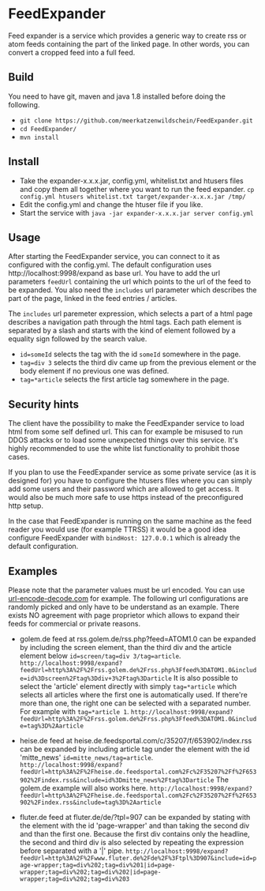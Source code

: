 # FeedExpander
Feed expander is a service which provides a generic way to create rss or atom feeds containing the part of the linked page.
In other words, you can convert a cropped feed into a full feed.  

## Build
You need to have git, maven and java 1.8 installed before doing the following.
  * `git clone https://github.com/meerkatzenwildschein/FeedExpander.git` 
  * `cd FeedExpander/` 
  * `mvn install` 

## Install
 * Take the expander-x.x.x.jar, config.yml, whitelist.txt and htusers files and copy them all together where you want to run the feed expander. `cp config.yml htusers whitelist.txt target/expander-x.x.x.jar /tmp/`
 * Edit the config.yml and change the htuser file if you like. 
 * Start the service with `java -jar expander-x.x.x.jar server config.yml`

## Usage
  After starting the FeedExpander service, you can connect to it as configured with the config.yml. The
  default configuration uses http://localhost:9998/expand as base url. You have to add the url parameters `feedUrl` 
  containing the url which points to the url of the feed to be expanded. You also need the `includes` url parameter
  which describes the part of the page, linked in the feed entries / articles.
  
  The `includes` url paremeter expression, which selects a part of a html page describes a navigation path through the
  html tags. Each path element is separated by a slash and starts with the kind of element followed by a equality sign 
  followed by the search value.
  
  * `id=someId` selects the tag with the id `someId` somewhere in the page.
  * `tag=div 3` selects the third div came up from the previous element or the body element if no previous one was defined.
  * `tag=*article` selects the first article tag somewhere in the page.
  
## Security hints
  The client have the possibility to make the FeedExpander service to load html from some self defined url. This can for example be misused to run DDOS attacks or to load some unexpected things over this service. It's highly recommended to use the white list functionality to prohibit those cases.
  
  If you plan to use the FeedExpander service as some private service (as it is designed for) you have to configure the htusers files where you can simply add some users and their password which are allowed to get access. It would also be much more safe to use https instead of the preconfigured http setup.
  
  In the case that FeedExpander is running on the same machine as the feed reader you would use (for example TTRSS) it would be a good idea configure FeedExpander with `bindHost: 127.0.0.1` which is already the default configuration.    
  
## Examples
  Please note that the parameter values must be url encoded. You can use [url-encode-decode.com](http://www.url-encode-decode.com) for example. The following url configurations are randomly picked and only have to be understand as an example. There exists NO agreement with page proprietor which allows to expand their feeds for commercial or private reasons. 

  * golem.de feed at rss.golem.de/rss.php?feed=ATOM1.0 can be expanded by including the screen element, than the third div and the article element below `id=screen/tag=div 3/tag=article`.
    `http://localhost:9998/expand?feedUrl=http%3A%2F%2Frss.golem.de%2Frss.php%3Ffeed%3DATOM1.0&include=id%3Dscreen%2Ftag%3Ddiv+3%2Ftag%3Darticle`
  It is also possible to select the 'article' element directly with simply `tag=*article` which selects all articles where the first one is automatically used. If there're more than
  one, the right one can be selected with a separated number. For example with `tag=*article 1`.
    `http://localhost:9998/expand?feedUrl=http%3A%2F%2Frss.golem.de%2Frss.php%3Ffeed%3DATOM1.0&include=tag%3D%2Aarticle`
    
  * heise.de feed at heise.de.feedsportal.com/c/35207/f/653902/index.rss can be expanded by including article tag under the element with the id 'mitte_news' `id=mitte_news/tag=article`.
    `http://localhost:9998/expand?feedUrl=http%3A%2F%2Fheise.de.feedsportal.com%2Fc%2F35207%2Ff%2F653902%2Findex.rss&include=id%3Dmitte_news%2Ftag%3Darticle`
  The golem.de example will also works here.
    `http://localhost:9998/expand?feedUrl=http%3A%2F%2Fheise.de.feedsportal.com%2Fc%2F35207%2Ff%2F653902%2Findex.rss&include=tag%3D%2Aarticle`
    
  * fluter.de feed at fluter.de/de/?tpl=907 can be expanded by stating with the element with the id 'page-wrapper' and than taking the second div and than the first one. 
  Because the first div contains only the headline, the second and third div is also selected by repeating the expression before separated with a '|' pipe. 
    `http://localhost:9998/expand?feedUrl=http%3A%2F%2Fwww.fluter.de%2Fde%2F%3Ftpl%3D907&include=id=page-wrapper;tag=div%202;tag=div%201|id=page-wrapper;tag=div%202;tag=div%202|id=page-wrapper;tag=div%202;tag=div%203`
    
